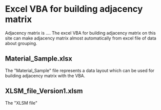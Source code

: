 # Excel VBA for building adjacency matrix  
Adjacency matrix is .... The excel VBA for building adjacency matrix on this site can make adjacency matrix almost automatically from excel file of data about grouping.  

## Material_Sample.xlsx
The "Material_Sample" file represents a data layout which can be used for building adjacency matrix with the VBA.

## XLSM_file_Version1.xlsm  
The "XLSM file" 

